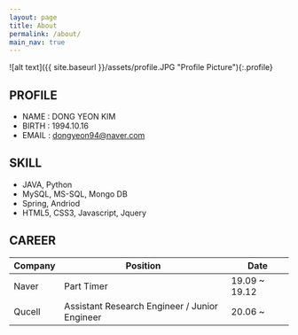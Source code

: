 ```yaml
---
layout: page
title: About
permalink: /about/
main_nav: true
---
```


![alt text]({{ site.baseurl }}/assets/profile.JPG "Profile Picture"){:.profile}


## PROFILE
  - NAME  : DONG YEON KIM
  - BIRTH : 1994.10.16
  - EMAIL : dongyeon94@naver.com

## SKILL
  - JAVA, Python
  - MySQL, MS-SQL, Mongo DB
  - Spring, Andriod
  - HTML5, CSS3, Javascript, Jquery

## CAREER
| Company 	| Position   	| Date |
|---------	|------------	|----- |
| Naver   	| Part Timer 	| 19.09 ~ 19.12 | 
| Qucell    | Assistant Research Engineer / Junior Engineer| 20.06 ~ |  

